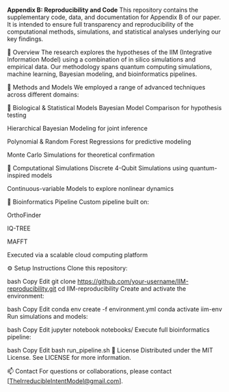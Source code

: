 **Appendix B: Reproducibility and Code**
This repository contains the supplementary code, data, and documentation for Appendix B of our paper. It is intended to ensure full transparency and reproducibility of the computational methods, simulations, and statistical analyses underlying our key findings.

📘 Overview
The research explores the hypotheses of the IIM (Integrative Information Model) using a combination of in silico simulations and empirical data. Our methodology spans quantum computing simulations, machine learning, Bayesian modeling, and bioinformatics pipelines.

🧪 Methods and Models
We employed a range of advanced techniques across different domains:

🧬 Biological & Statistical Models
Bayesian Model Comparison for hypothesis testing

Hierarchical Bayesian Modeling for joint inference

Polynomial & Random Forest Regressions for predictive modeling

Monte Carlo Simulations for theoretical confirmation

🧠 Computational Simulations
Discrete 4-Qubit Simulations using quantum-inspired models

Continuous-variable Models to explore nonlinear dynamics

🧬 Bioinformatics Pipeline
Custom pipeline built on:

OrthoFinder

IQ-TREE

MAFFT

Executed via a scalable cloud computing platform

⚙️ Setup Instructions
Clone this repository:

bash
Copy
Edit
git clone https://github.com/your-username/IIM-reproducibility.git
cd IIM-reproducibility
Create and activate the environment:

bash
Copy
Edit
conda env create -f environment.yml
conda activate iim-env
Run simulations and models:

bash
Copy
Edit
jupyter notebook notebooks/
Execute full bioinformatics pipeline:

bash
Copy
Edit
bash run_pipeline.sh
📄 License
Distributed under the MIT License. See LICENSE for more information.

📫 Contact
For questions or collaborations, please contact [TheIrreducibleIntentModel@gmail.com].
